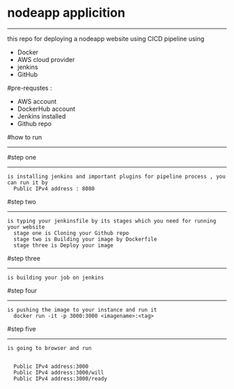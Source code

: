 # nodeapp applicition 
______________________
this repo for deploying a nodeapp website using CICD pipeline using 
- Docker 
- AWS cloud provider
- jenkins 
- GitHub

#pre-requstes :
  - AWS account
  - DockerHub account
  - Jenkins installed
  - Github repo
  
#how to run 
______________
  #step one 
  ___________
    is installing jenkins and important plugins for pipeline process , you can run it by
      Public IPv4 address : 8080
  #step two 
  ____________
    is typing your jenkinsfile by its stages which you need for running your website 
      stage one is Cloning your Github repo
      stage two is Building your image by Dockerfile 
      stage three is Deploy your image
  
  #step three 
  ____________
    is building your job on jenkins
  
  #step four
  ___________
    is pushing the image to your instance and run it 
      docker run -it -p 3000:3000 <imagename>:<tag>
      
  #step five 
  _____________
    is going to browser and run
  
 
      Public IPv4 address:3000
      Public IPv4 address:3000/will
      Public IPv4 address:3000/ready 
